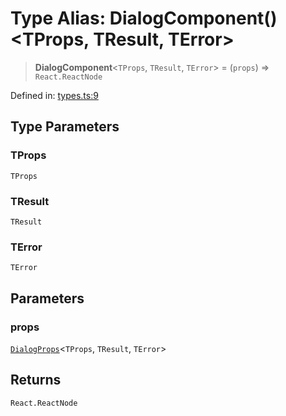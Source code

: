 # Type Alias: DialogComponent()\<TProps, TResult, TError\>

> **DialogComponent**\<`TProps`, `TResult`, `TError`\> = (`props`) => `React.ReactNode`

Defined in: [types.ts:9](https://github.com/MOhhh-ok/react-dialog-hub/blob/44b10d0519bb12294bd933ab6943159e58a69c47/packages/react-dialog-hub/src/types.ts#L9)

## Type Parameters

### TProps

`TProps`

### TResult

`TResult`

### TError

`TError`

## Parameters

### props

[`DialogProps`](DialogProps.md)\<`TProps`, `TResult`, `TError`\>

## Returns

`React.ReactNode`
